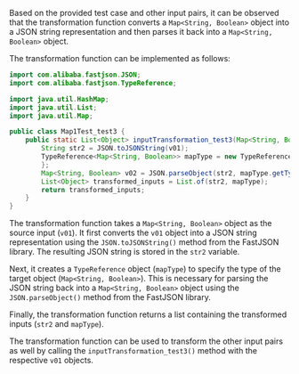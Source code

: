 Based on the provided test case and other input pairs, it can be observed that the transformation function converts a `Map<String, Boolean>` object into a JSON string representation and then parses it back into a `Map<String, Boolean>` object.

The transformation function can be implemented as follows:

```java
import com.alibaba.fastjson.JSON;
import com.alibaba.fastjson.TypeReference;

import java.util.HashMap;
import java.util.List;
import java.util.Map;

public class Map1Test_test3 {
    public static List<Object> inputTransformation_test3(Map<String, Boolean> v01) {
        String str2 = JSON.toJSONString(v01);
        TypeReference<Map<String, Boolean>> mapType = new TypeReference<Map<String, Boolean>>() {
        };
        Map<String, Boolean> v02 = JSON.parseObject(str2, mapType.getType());
        List<Object> transformed_inputs = List.of(str2, mapType);
        return transformed_inputs;
    }
}
```

The transformation function takes a `Map<String, Boolean>` object as the source input (`v01`). It first converts the `v01` object into a JSON string representation using the `JSON.toJSONString()` method from the FastJSON library. The resulting JSON string is stored in the `str2` variable.

Next, it creates a `TypeReference` object (`mapType`) to specify the type of the target object (`Map<String, Boolean>`). This is necessary for parsing the JSON string back into a `Map<String, Boolean>` object using the `JSON.parseObject()` method from the FastJSON library.

Finally, the transformation function returns a list containing the transformed inputs (`str2` and `mapType`).

The transformation function can be used to transform the other input pairs as well by calling the `inputTransformation_test3()` method with the respective `v01` objects.